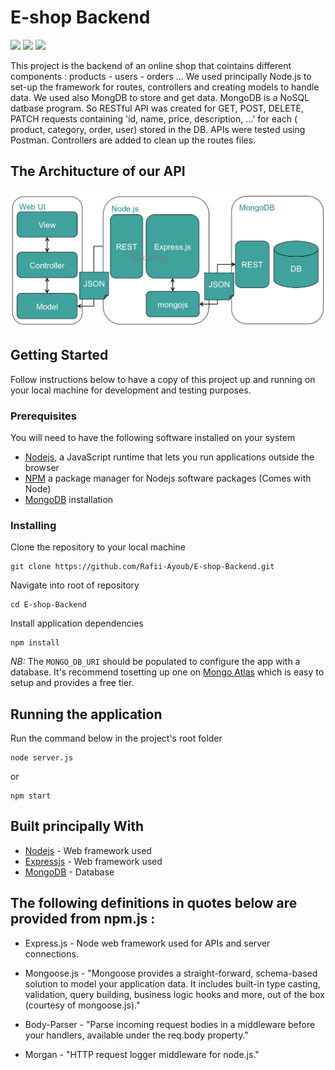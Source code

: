 # E-shop Backend

![]( https://img.shields.io/badge/Node.js-43853D?style=for-the-badge&logo=node.js&logoColor=white ) 
![]( https://img.shields.io/badge/Express.js-404D59?style=for-the-badge)
![]( https://img.shields.io/badge/MongoDB-4EA94B?style=for-the-badge&logo=mongodb&logoColor=white)

This project is the backend of an online shop that cointains different components : products - users - orders ...
We used principally Node.js to set-up the framework for routes, controllers and creating models to handle data. We used also MongDB to store and get data. MongoDB is a NoSQL datbase program. So RESTful API was created for GET, POST, DELETE, PATCH requests containing 'id, name, price, description, ...' for each ( product, category, order, user) stored in the DB. APIs were tested using Postman. Controllers are added to clean up the routes files.

## The Architucture of our API
![](images/architecture.png)

## Getting Started

Follow instructions below to have a copy of this project up and running on your local machine for development and testing purposes. 

### Prerequisites

You will need to have the following software installed on your system

- [Nodejs](https://nodejs.org/en/download/), a JavaScript runtime that lets you run applications outside the browser
- [NPM](https://docs.npmjs.com/downloading-and-installing-node-js-and-npm) a package manager for Nodejs software packages (Comes with Node)
- [MongoDB](https://www.mongodb.com/try/download/community) installation 

### Installing

Clone the repository to your local machine

```
git clone https://github.com/Rafii-Ayoub/E-shop-Backend.git
```

Navigate into root of repository

```
cd E-shop-Backend
```

Install application dependencies

```
npm install
```


*NB:* The `MONGO_DB_URI` should be populated to configure the app with a database. It's recommend  tosetting up one on [Mongo Atlas](https://www.mongodb.com/cloud/atlas) which is easy to setup and provides a free tier.

## Running the application

Run the command below in the project's root folder
```
node server.js
```
or
```
npm start
```

## Built principally With

* [Nodejs](https://nodejs.com/) - Web framework used
* [Expressjs](https://expressjs.com/) - Web framework used
* [MongoDB](https://www.mongodb.com) - Database

## The following definitions in quotes below are provided from npm.js :


* Express.js - Node web framework used for APIs and server connections.

* Mongoose.js - "Mongoose provides a straight-forward, schema-based solution to model your application data. It includes built-in type casting, validation, query building, business logic hooks and more, out of the box (courtesy of mongoose.js)."

* Body-Parser - "Parse incoming request bodies in a middleware before your handlers, available under the req.body property."

* Morgan - "HTTP request logger middleware for node.js."

